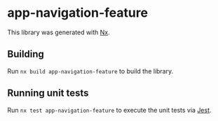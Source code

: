 # app-navigation-feature

This library was generated with [Nx](https://nx.dev).

## Building

Run `nx build app-navigation-feature` to build the library.

## Running unit tests

Run `nx test app-navigation-feature` to execute the unit tests via [Jest](https://jestjs.io).

